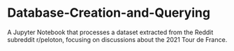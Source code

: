 # Database-Creation-and-Querying
A Jupyter Notebook that processes a dataset extracted from the Reddit subreddit r/peloton, focusing on discussions about the 2021 Tour de France.
